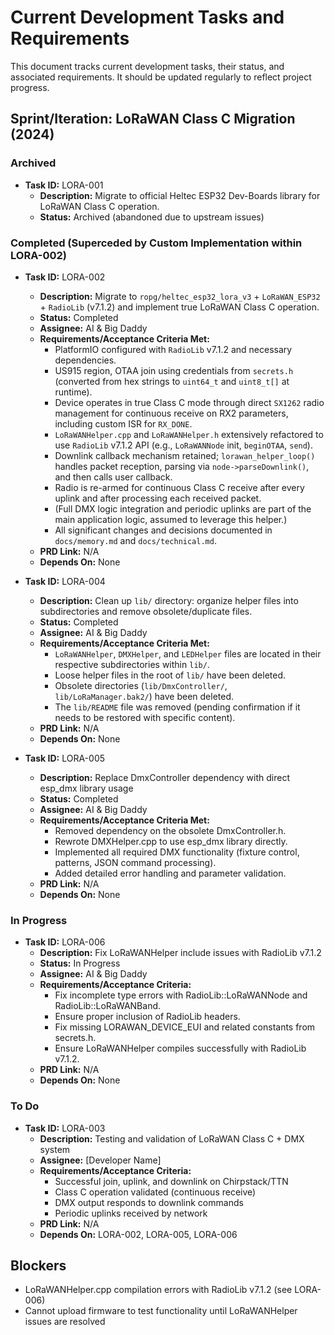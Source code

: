 # Current Development Tasks and Requirements

This document tracks current development tasks, their status, and associated requirements. It should be updated regularly to reflect project progress.

## Sprint/Iteration: LoRaWAN Class C Migration (2024)

### Archived

*   **Task ID:** LORA-001
    *   **Description:** Migrate to official Heltec ESP32 Dev-Boards library for LoRaWAN Class C operation.
    *   **Status:** Archived (abandoned due to upstream issues)

### Completed (Superceded by Custom Implementation within LORA-002)

*   **Task ID:** LORA-002
    *   **Description:** Migrate to `ropg/heltec_esp32_lora_v3` + `LoRaWAN_ESP32` + `RadioLib` (v7.1.2) and implement true LoRaWAN Class C operation.
    *   **Status:** Completed
    *   **Assignee:** AI & Big Daddy
    *   **Requirements/Acceptance Criteria Met:**
        *   PlatformIO configured with `RadioLib` v7.1.2 and necessary dependencies.
        *   US915 region, OTAA join using credentials from `secrets.h` (converted from hex strings to `uint64_t` and `uint8_t[]` at runtime).
        *   Device operates in true Class C mode through direct `SX1262` radio management for continuous receive on RX2 parameters, including custom ISR for `RX_DONE`.
        *   `LoRaWANHelper.cpp` and `LoRaWANHelper.h` extensively refactored to use `RadioLib` v7.1.2 API (e.g., `LoRaWANNode` init, `beginOTAA`, `send`).
        *   Downlink callback mechanism retained; `lorawan_helper_loop()` handles packet reception, parsing via `node->parseDownlink()`, and then calls user callback.
        *   Radio is re-armed for continuous Class C receive after every uplink and after processing each received packet.
        *   (Full DMX logic integration and periodic uplinks are part of the main application logic, assumed to leverage this helper.)
        *   All significant changes and decisions documented in `docs/memory.md` and `docs/technical.md`.
    *   **PRD Link:** N/A
    *   **Depends On:** None

*   **Task ID:** LORA-004
    *   **Description:** Clean up `lib/` directory: organize helper files into subdirectories and remove obsolete/duplicate files.
    *   **Status:** Completed
    *   **Assignee:** AI & Big Daddy
    *   **Requirements/Acceptance Criteria Met:**
        *   `LoRaWANHelper`, `DMXHelper`, and `LEDHelper` files are located in their respective subdirectories within `lib/`.
        *   Loose helper files in the root of `lib/` have been deleted.
        *   Obsolete directories (`lib/DmxController/`, `lib/LoRaManager.bak2/`) have been deleted.
        *   The `lib/README` file was removed (pending confirmation if it needs to be restored with specific content).
    *   **PRD Link:** N/A
    *   **Depends On:** None

*   **Task ID:** LORA-005
    *   **Description:** Replace DmxController dependency with direct esp_dmx library usage
    *   **Status:** Completed
    *   **Assignee:** AI & Big Daddy
    *   **Requirements/Acceptance Criteria Met:**
        *   Removed dependency on the obsolete DmxController.h.
        *   Rewrote DMXHelper.cpp to use esp_dmx library directly.
        *   Implemented all required DMX functionality (fixture control, patterns, JSON command processing).
        *   Added detailed error handling and parameter validation.
    *   **PRD Link:** N/A
    *   **Depends On:** None

### In Progress

*   **Task ID:** LORA-006
    *   **Description:** Fix LoRaWANHelper include issues with RadioLib v7.1.2
    *   **Status:** In Progress
    *   **Assignee:** AI & Big Daddy
    *   **Requirements/Acceptance Criteria:**
        *   Fix incomplete type errors with RadioLib::LoRaWANNode and RadioLib::LoRaWANBand.
        *   Ensure proper inclusion of RadioLib headers.
        *   Fix missing LORAWAN_DEVICE_EUI and related constants from secrets.h.
        *   Ensure LoRaWANHelper compiles successfully with RadioLib v7.1.2.
    *   **PRD Link:** N/A
    *   **Depends On:** None

### To Do

*   **Task ID:** LORA-003
    *   **Description:** Testing and validation of LoRaWAN Class C + DMX system
    *   **Assignee:** [Developer Name]
    *   **Requirements/Acceptance Criteria:**
        *   Successful join, uplink, and downlink on Chirpstack/TTN
        *   Class C operation validated (continuous receive)
        *   DMX output responds to downlink commands
        *   Periodic uplinks received by network
    *   **PRD Link:** N/A
    *   **Depends On:** LORA-002, LORA-005, LORA-006

## Blockers

*   LoRaWANHelper.cpp compilation errors with RadioLib v7.1.2 (see LORA-006)
*   Cannot upload firmware to test functionality until LoRaWANHelper issues are resolved 